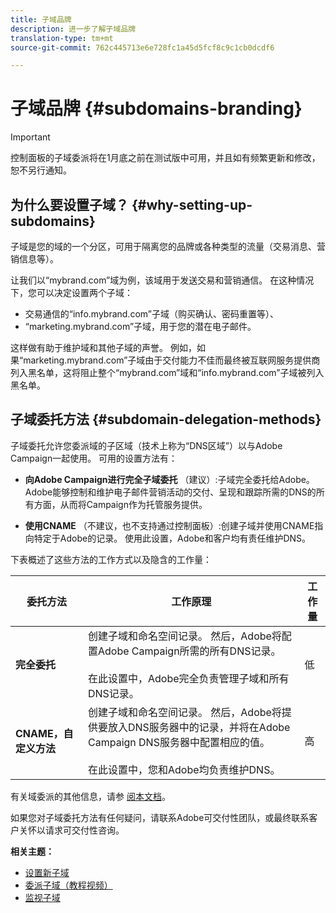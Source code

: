 ```yaml
---
title: 子域品牌
description: 进一步了解子域品牌
translation-type: tm+mt
source-git-commit: 762c445713e6e728fc1a45d5fcf8c9c1cb0dcdf6

---
```



# 子域品牌 {#subdomains-branding}

>[!IMPORTANT]
>
>控制面板的子域委派将在1月底之前在测试版中可用，并且如有频繁更新和修改，恕不另行通知。

## 为什么要设置子域？ {#why-setting-up-subdomains}

子域是您的域的一个分区，可用于隔离您的品牌或各种类型的流量（交易消息、营销信息等）。

让我们以“mybrand.com”域为例，该域用于发送交易和营销通信。 在这种情况下，您可以决定设置两个子域：

* 交易通信的“info.mybrand.com”子域（购买确认、密码重置等）、
* “marketing.mybrand.com”子域，用于您的潜在电子邮件。

这样做有助于维护域和其他子域的声誉。 例如，如果“marketing.mybrand.com”子域由于交付能力不佳而最终被互联网服务提供商列入黑名单，这将阻止整个“mybrand.com”域和“info.mybrand.com”子域被列入黑名单。

## 子域委托方法 {#subdomain-delegation-methods}

子域委托允许您委派域的子区域（技术上称为“DNS区域”）以与Adobe Campaign一起使用。 可用的设置方法有：

* **向Adobe Campaign进行完全子域委托** （建议）:子域完全委托给Adobe。 Adobe能够控制和维护电子邮件营销活动的交付、呈现和跟踪所需的DNS的所有方面，从而将Campaign作为托管服务提供。

* **使用CNAME** （不建议，也不支持通过控制面板）:创建子域并使用CNAME指向特定于Adobe的记录。 使用此设置，Adobe和客户均有责任维护DNS。

下表概述了这些方法的工作方式以及隐含的工作量：

| 委托方法 | 工作原理 | 工作量 |
|---|---|---|
| **完全委托** | 创建子域和命名空间记录。 然后，Adobe将配置Adobe Campaign所需的所有DNS记录。<br/><br/>在此设置中，Adobe完全负责管理子域和所有DNS记录。 | 低 |
| **CNAME，自定义方法** | 创建子域和命名空间记录。 然后，Adobe将提供要放入DNS服务器中的记录，并将在Adobe Campaign DNS服务器中配置相应的值。<br/><br/>在此设置中，您和Adobe均负责维护DNS。 | 高 |

有关域委派的其他信息，请参 [阅本文档](https://helpx.adobe.com/campaign/kb/domain-name-delegation.html)。

如果您对子域委托方法有任何疑问，请联系Adobe可交付性团队，或最终联系客户关怀以请求可交付性咨询。

**相关主题：**

* [设置新子域](../../subdomains-certificates/using/setting-up-new-subdomain.md)
* [委派子域（教程视频）](https://docs.adobe.com/content/help/en/campaign-learn/campaign-standard-tutorials/administrating/control-panel/subdomain-delegation.html)
* [监视子域](../../subdomains-certificates/using/monitoring-subdomains.md)
